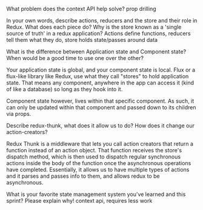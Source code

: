 What problem does the context API help solve?
prop drilling

In your own words, describe actions, reducers and the store and their role in Redux. What does each piece do? Why is the store known as a 'single source of truth' in a redux application?
Actions define functions, reducers tell them what they do, store holds state/passes around data

What is the difference between Application state and Component state? When would be a good time to use one over the other?

Your application state is global, and your component state is local. Flux or a flux-like library like Redux, use what they call "stores" to hold application state. That means any component, anywhere in the app can access it (kind of like a database) so long as they hook into it.

Component state however, lives within that specific component. As such, it can only be updated within that component and passed down to its children via props.

Describe redux-thunk, what does it allow us to do? How does it change our action-creators?

Redux Thunk is a middleware that lets you call action creators that return a function instead of an action object. That function receives the store's dispatch method, which is then used to dispatch regular synchronous actions inside the body of the function once the asynchronous operations have completed.
Essentially, it allows us to have multiple types of actions and it parses and passes info to them, and allows redux to be asynchronous.

What is your favorite state management system you've learned and this sprint? Please explain why!
context api, requires less work
